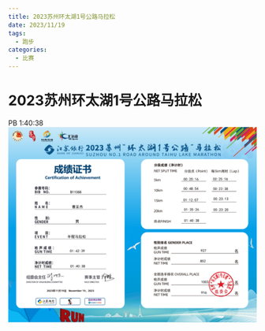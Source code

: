 ```yaml
---
title: 2023苏州环太湖1号公路马拉松
date: 2023/11/19
tags:
  - 跑步
categories:
  - 比赛
---
```


# 2023苏州环太湖1号公路马拉松

PB 1:40:38
<img src="../img/9.png"/>
